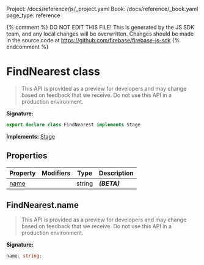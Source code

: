 Project: /docs/reference/js/_project.yaml
Book: /docs/reference/_book.yaml
page_type: reference

{% comment %}
DO NOT EDIT THIS FILE!
This is generated by the JS SDK team, and any local changes will be
overwritten. Changes should be made in the source code at
https://github.com/firebase/firebase-js-sdk
{% endcomment %}

# FindNearest class
> This API is provided as a preview for developers and may change based on feedback that we receive. Do not use this API in a production environment.
> 


<b>Signature:</b>

```typescript
export declare class FindNearest implements Stage 
```
<b>Implements:</b> [Stage](./firestore_lite.stage.md#stage_interface)

## Properties

|  Property | Modifiers | Type | Description |
|  --- | --- | --- | --- |
|  [name](./firestore_lite.findnearest.md#findnearestname) |  | string | <b><i>(BETA)</i></b> |

## FindNearest.name

> This API is provided as a preview for developers and may change based on feedback that we receive. Do not use this API in a production environment.
> 

<b>Signature:</b>

```typescript
name: string;
```

